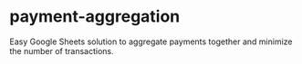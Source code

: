 # payment-aggregation
Easy Google Sheets solution to aggregate payments together and minimize the number of transactions.
